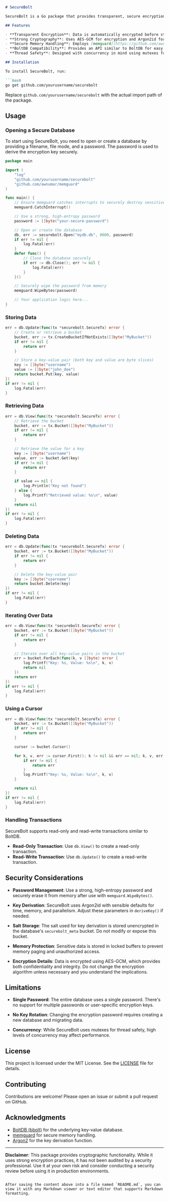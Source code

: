 
```markdown
# SecureBolt

SecureBolt is a Go package that provides transparent, secure encryption for your data stored in [BoltDB (bbolt)](https://github.com/etcd-io/bbolt), an embedded key-value database. It leverages strong cryptographic practices to ensure data confidentiality and integrity, making it suitable for applications that require secure data storage without the overhead of managing external databases.

## Features

- **Transparent Encryption**: Data is automatically encrypted before storage and decrypted upon retrieval.
- **Strong Cryptography**: Uses AES-GCM for encryption and Argon2id for key derivation.
- **Secure Memory Handling**: Employs [memguard](https://github.com/awnumar/memguard) to protect sensitive data in memory.
- **BoltDB Compatibility**: Provides an API similar to BoltDB for easy integration.
- **Thread Safety**: Designed with concurrency in mind using mutexes for safe access.

## Installation

To install SecureBolt, run:

```bash
go get github.com/yourusername/securebolt
```

Replace `github.com/yourusername/securebolt` with the actual import path of the package.

## Usage

### Opening a Secure Database

To start using SecureBolt, you need to open or create a database by providing a filename, file mode, and a password. The password is used to derive the encryption key securely.

```go
package main

import (
    "log"
    "github.com/yourusername/securebolt"
    "github.com/awnumar/memguard"
)

func main() {
    // Ensure memguard catches interrupts to securely destroy sensitive data
    memguard.CatchInterrupt()

    // Use a strong, high-entropy password
    password := []byte("your-secure-password")

    // Open or create the database
    db, err := securebolt.Open("mydb.db", 0600, password)
    if err != nil {
        log.Fatal(err)
    }
    defer func() {
        // Close the database securely
        if err := db.Close(); err != nil {
            log.Fatal(err)
        }
    }()

    // Securely wipe the password from memory
    memguard.WipeBytes(password)

    // Your application logic here...
}
```

### Storing Data

```go
err = db.Update(func(tx *securebolt.SecureTx) error {
    // Create or retrieve a bucket
    bucket, err := tx.CreateBucketIfNotExists([]byte("MyBucket"))
    if err != nil {
        return err
    }

    // Store a key-value pair (both key and value are byte slices)
    key := []byte("username")
    value := []byte("john_doe")
    return bucket.Put(key, value)
})
if err != nil {
    log.Fatal(err)
}
```

### Retrieving Data

```go
err = db.View(func(tx *securebolt.SecureTx) error {
    // Retrieve the bucket
    bucket, err := tx.Bucket([]byte("MyBucket"))
    if err != nil {
        return err
    }

    // Retrieve the value for a key
    key := []byte("username")
    value, err := bucket.Get(key)
    if err != nil {
        return err
    }

    if value == nil {
        log.Println("Key not found")
    } else {
        log.Printf("Retrieved value: %s\n", value)
    }
    return nil
})
if err != nil {
    log.Fatal(err)
}
```

### Deleting Data

```go
err = db.Update(func(tx *securebolt.SecureTx) error {
    bucket, err := tx.Bucket([]byte("MyBucket"))
    if err != nil {
        return err
    }

    // Delete the key-value pair
    key := []byte("username")
    return bucket.Delete(key)
})
if err != nil {
    log.Fatal(err)
}
```

### Iterating Over Data

```go
err = db.View(func(tx *securebolt.SecureTx) error {
    bucket, err := tx.Bucket([]byte("MyBucket"))
    if err != nil {
        return err
    }

    // Iterate over all key-value pairs in the bucket
    err = bucket.ForEach(func(k, v []byte) error {
        log.Printf("Key: %s, Value: %s\n", k, v)
        return nil
    })
    return err
})
if err != nil {
    log.Fatal(err)
}
```

### Using a Cursor

```go
err = db.View(func(tx *securebolt.SecureTx) error {
    bucket, err := tx.Bucket([]byte("MyBucket"))
    if err != nil {
        return err
    }

    cursor := bucket.Cursor()

    for k, v, err := cursor.First(); k != nil && err == nil; k, v, err = cursor.Next() {
        if err != nil {
            return err
        }
        log.Printf("Key: %s, Value: %s\n", k, v)
    }

    return nil
})
if err != nil {
    log.Fatal(err)
}
```

### Handling Transactions

SecureBolt supports read-only and read-write transactions similar to BoltDB.

- **Read-Only Transaction**: Use `db.View()` to create a read-only transaction.
- **Read-Write Transaction**: Use `db.Update()` to create a read-write transaction.

## Security Considerations

- **Password Management**: Use a strong, high-entropy password and securely erase it from memory after use with `memguard.WipeBytes()`.

- **Key Derivation**: SecureBolt uses Argon2id with sensible defaults for time, memory, and parallelism. Adjust these parameters in `deriveKey()` if needed.

- **Salt Storage**: The salt used for key derivation is stored unencrypted in the database's `securebolt_meta` bucket. Do not modify or expose this bucket.

- **Memory Protection**: Sensitive data is stored in locked buffers to prevent memory paging and unauthorized access.

- **Encryption Details**: Data is encrypted using AES-GCM, which provides both confidentiality and integrity. Do not change the encryption algorithm unless necessary and you understand the implications.

## Limitations

- **Single Password**: The entire database uses a single password. There's no support for multiple passwords or user-specific encryption keys.

- **No Key Rotation**: Changing the encryption password requires creating a new database and migrating data.

- **Concurrency**: While SecureBolt uses mutexes for thread safety, high levels of concurrency may affect performance.

## License

This project is licensed under the MIT License. See the [LICENSE](LICENSE) file for details.

## Contributing

Contributions are welcome! Please open an issue or submit a pull request on GitHub.

## Acknowledgments

- [BoltDB (bbolt)](https://github.com/etcd-io/bbolt) for the underlying key-value database.
- [memguard](https://github.com/awnumar/memguard) for secure memory handling.
- [Argon2](https://github.com/P-H-C/phc-winner-argon2) for the key derivation function.

---

**Disclaimer**: This package provides cryptographic functionality. While it uses strong encryption practices, it has not been audited by a security professional. Use it at your own risk and consider conducting a security review before using it in production environments.
```

After saving the content above into a file named `README.md`, you can view it with any Markdown viewer or text editor that supports Markdown formatting.
